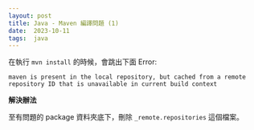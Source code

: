```yaml
---
layout: post
title: Java - Maven 編譯問題 (1)
date:  2023-10-11
tags:  java
---
```

在執行 `mvn install` 的時候，會跳出下面 Error:
```
maven is present in the local repository, but cached from a remote repository ID that is unavailable in current build context
```


**解決辦法**


至有問題的 package 資料夾底下，刪除 `_remote.repositories` 這個檔案。
